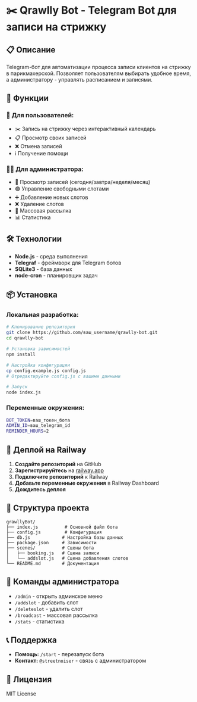 # ✂️ Qrawlly Bot - Telegram Bot для записи на стрижку

## 📋 Описание
Telegram-бот для автоматизации процесса записи клиентов на стрижку в парикмахерской. Позволяет пользователям выбирать удобное время, а администратору - управлять расписанием и записями.

## 🚀 Функции

### 👥 Для пользователей:
- ✂️ Запись на стрижку через интерактивный календарь
- 📋 Просмотр своих записей
- ❌ Отмена записей
- ℹ️ Получение помощи

### 👨‍💼 Для администратора:
- 📅 Просмотр записей (сегодня/завтра/неделя/месяц)
- 🟢 Управление свободными слотами
- ➕ Добавление новых слотов
- ❌ Удаление слотов
- 📢 Массовая рассылка
- 📊 Статистика

## 🛠️ Технологии
- **Node.js** - среда выполнения
- **Telegraf** - фреймворк для Telegram ботов
- **SQLite3** - база данных
- **node-cron** - планировщик задач

## 📦 Установка

### Локальная разработка:
```bash
# Клонирование репозитория
git clone https://github.com/ваш_username/qrawlly-bot.git
cd qrawlly-bot

# Установка зависимостей
npm install

# Настройка конфигурации
cp config.example.js config.js
# Отредактируйте config.js с вашими данными

# Запуск
node index.js
```

### Переменные окружения:
```bash
BOT_TOKEN=ваш_токен_бота
ADMIN_ID=ваш_telegram_id
REMINDER_HOURS=2
```

## 🚀 Деплой на Railway

1. **Создайте репозиторий** на GitHub
2. **Зарегистрируйтесь** на [railway.app](https://railway.app)
3. **Подключите репозиторий** к Railway
4. **Добавьте переменные окружения** в Railway Dashboard
5. **Дождитесь деплоя**

## 📁 Структура проекта
```
qrawllyBot/
├── index.js          # Основной файл бота
├── config.js         # Конфигурация
├── db.js            # Настройка базы данных
├── package.json     # Зависимости
├── scenes/          # Сцены бота
│   ├── booking.js   # Сцена записи
│   └── addslot.js   # Сцена добавления слотов
└── README.md        # Документация
```

## 🔧 Команды администратора
- `/admin` - открыть админское меню
- `/addslot` - добавить слот
- `/deleteslot` - удалить слот
- `/broadcast` - массовая рассылка
- `/stats` - статистика

## 📞 Поддержка
- **Помощь:** `/start` - перезапуск бота
- **Контакт:** `@streetnoiser` - связь с администратором

## 📄 Лицензия
MIT License 